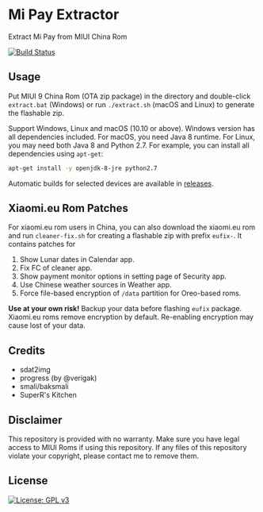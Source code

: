 # Mi Pay Extractor
Extract Mi Pay from MIUI China Rom

[![Build Status](https://travis-ci.org/linusyang92/mipay-extract.svg)](https://travis-ci.org/linusyang92/mipay-extract)

## Usage
Put MIUI 9 China Rom (OTA zip package) in the directory and double-click `extract.bat` (Windows) or run `./extract.sh` (macOS and Linux) to generate the flashable zip.

Support Windows, Linux and macOS (10.10 or above). Windows version has all dependencies included. For macOS, you need Java 8 runtime. For Linux, you may need both Java 8 and Python 2.7. For example, you can install all dependencies using `apt-get`:

```bash
apt-get install -y openjdk-8-jre python2.7
```

Automatic builds for selected devices are available in [releases](https://github.com/linusyang92/mipay-extract/releases).

## Xiaomi.eu Rom Patches

For xiaomi.eu rom users in China, you can also download the xiaomi.eu rom and run `cleaner-fix.sh` for creating a flashable zip with prefix `eufix-`. It contains patches for

1. Show Lunar dates in Calendar app.
2. Fix FC of cleaner app.
3. Show payment monitor options in setting page of Security app.
4. Use Chinese weather sources in Weather app.
5. Force file-based encryption of `/data` partition for Oreo-based roms.

**Use at your own risk!** Backup your data before flashing `eufix` package. Xiaomi.eu roms remove encryption by default. Re-enabling encryption may cause lost of your data.

## Credits

* sdat2img
* progress (by @verigak)
* smali/baksmali
* SuperR's Kitchen

## Disclaimer
This repository is provided with no warranty. Make sure you have legal access to MIUI Roms if using this repository. If any files of this repository violate your copyright, please contact me to remove them.

## License
[![License: GPL v3](https://img.shields.io/badge/License-GPL%20v3-blue.svg)](https://www.gnu.org/licenses/gpl-3.0)
